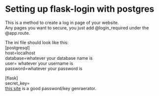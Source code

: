# Setting up flask-login with postgres 

This is a method to create a log in page of your website.  
Any pages you want to secure, you just add @login_required under the @app.route.  
  
The ini file should look like this:  
[postgresql]  
host=localhost  
database=whatever your database name is  
user= whatever your username is  
password=whatever your password is  
  
[flask]  
secret_key=    
[this site](https://passwordsgenerator.net/) is a good password/key genraerator. 


